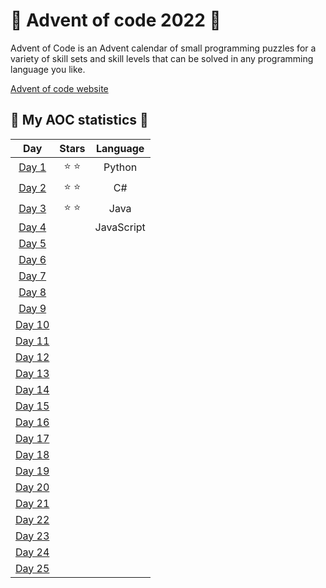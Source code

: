 # 🎄 **Advent of code 2022** 🎄

Advent of Code is an Advent calendar of small programming puzzles for a variety of skill sets and skill levels that can be solved in any programming language you like.

[Advent of code website](https://adventofcode.com)


## 🎄 **My AOC statistics** 🎄
| **Day**  | **Stars** | **Language** |
|:--------:|:---------:|:------------:|
|  [Day 1](https://github.com/MaximilianMcC/Advent-of-code-2022/tree/main/Day1)   | ⭐ ⭐     | Python       |
|  [Day 2](https://github.com/MaximilianMcC/Advent-of-code-2022/tree/main/Day2)   | ⭐ ⭐     | C#           |
|  [Day 3](https://github.com/MaximilianMcC/Advent-of-code-2022/tree/main/Day3)   | ⭐ ⭐     | Java         |
|  [Day 4](https://github.com/MaximilianMcC/Advent-of-code-2022/tree/main/Day4)   |           | JavaScript   |
|  [Day 5](https://github.com/MaximilianMcC/Advent-of-code-2022/tree/main/Day5)   |           |              |
|  [Day 6](https://github.com/MaximilianMcC/Advent-of-code-2022/tree/main/Day6)   |           |              |
|  [Day 7](https://github.com/MaximilianMcC/Advent-of-code-2022/tree/main/Day7)   |           |              |
|  [Day 8](https://github.com/MaximilianMcC/Advent-of-code-2022/tree/main/Day8)   |           |              |
|  [Day 9](https://github.com/MaximilianMcC/Advent-of-code-2022/tree/main/Day9)   |           |              |
|  [Day 10](https://github.com/MaximilianMcC/Advent-of-code-2022/tree/main/Day10)  |           |              |
|  [Day 11](https://github.com/MaximilianMcC/Advent-of-code-2022/tree/main/Day11)  |           |              |
|  [Day 12](https://github.com/MaximilianMcC/Advent-of-code-2022/tree/main/Day12)  |           |              |
|  [Day 13](https://github.com/MaximilianMcC/Advent-of-code-2022/tree/main/Day13)  |           |              |
|  [Day 14](https://github.com/MaximilianMcC/Advent-of-code-2022/tree/main/Day14)  |           |              |
|  [Day 15](https://github.com/MaximilianMcC/Advent-of-code-2022/tree/main/Day15)  |           |              |
|  [Day 16](https://github.com/MaximilianMcC/Advent-of-code-2022/tree/main/Day16)  |           |              |
|  [Day 17](https://github.com/MaximilianMcC/Advent-of-code-2022/tree/main/Day17)  |           |              |
|  [Day 18](https://github.com/MaximilianMcC/Advent-of-code-2022/tree/main/Day18)  |           |              |
|  [Day 19](https://github.com/MaximilianMcC/Advent-of-code-2022/tree/main/Day19)  |           |              |
|  [Day 20](https://github.com/MaximilianMcC/Advent-of-code-2022/tree/main/Day20)  |           |              |
|  [Day 21](https://github.com/MaximilianMcC/Advent-of-code-2022/tree/main/Day21)  |           |              |
|  [Day 22](https://github.com/MaximilianMcC/Advent-of-code-2022/tree/main/Day22)  |           |              |
|  [Day 23](https://github.com/MaximilianMcC/Advent-of-code-2022/tree/main/Day23)  |           |              |
|  [Day 24](https://github.com/MaximilianMcC/Advent-of-code-2022/tree/main/Day24)  |           |              |
|  [Day 25](https://github.com/MaximilianMcC/Advent-of-code-2022/tree/main/Day25)  |           |              |